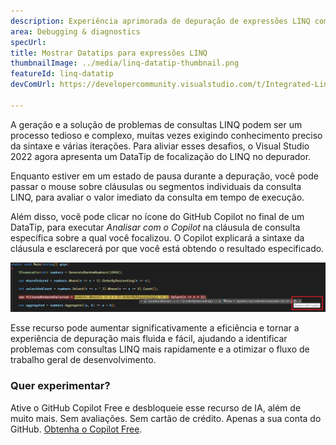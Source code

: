 ```yaml
---
description: Experiência aprimorada de depuração de expressões LINQ com DataTip (dica de dados) focalizando em cláusulas.
area: Debugging & diagnostics
specUrl: 
title: Mostrar Datatips para expressões LINQ
thumbnailImage: ../media/linq-datatip-thumbnail.png
featureId: linq-datatip
devComUrl: https://developercommunity.visualstudio.com/t/Integrated-Linq-Editor/442398

---
```



A geração e a solução de problemas de consultas LINQ podem ser um processo tedioso e complexo, muitas vezes exigindo conhecimento preciso da sintaxe e várias iterações. Para aliviar esses desafios, o Visual Studio 2022 agora apresenta um DataTip de focalização do LINQ no depurador.

Enquanto estiver em um estado de pausa durante a depuração, você pode passar o mouse sobre cláusulas ou segmentos individuais da consulta LINQ, para avaliar o valor imediato da consulta em tempo de execução.

Além disso, você pode clicar no ícone do GitHub Copilot no final de um DataTip, para executar *Analisar com o Copilot* na cláusula de consulta específica sobre a qual você focalizou. O Copilot explicará a sintaxe da cláusula e esclarecerá por que você está obtendo o resultado especificado.

![Exemplo de datatip de focalização do LINQ](../media/linq-hover-example.png)

Esse recurso pode aumentar significativamente a eficiência e tornar a experiência de depuração mais fluida e fácil, ajudando a identificar problemas com consultas LINQ mais rapidamente e a otimizar o fluxo de trabalho geral de desenvolvimento.

### Quer experimentar?
Ative o GitHub Copilot Free e desbloqueie esse recurso de IA, além de muito mais.
Sem avaliações. Sem cartão de crédito. Apenas a sua conta do GitHub. [Obtenha o Copilot Free](https://github.com/settings/copilot).
